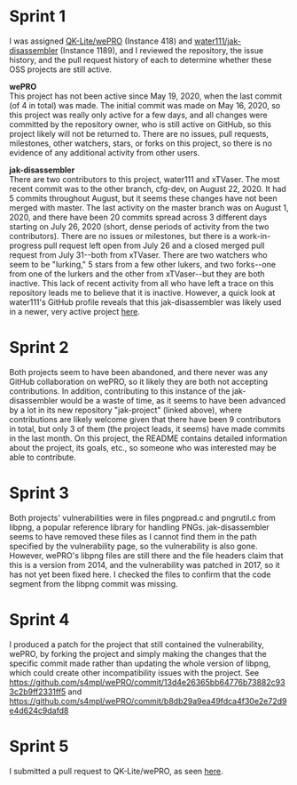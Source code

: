 # Sprint 1
I was assigned [QK-Lite/wePRO](https://github.com/QK-Lite/wePRO) (Instance 418) and [water111/jak-disassembler](https://github.com/water111/jak-disassembler) (Instance 1189),
and I reviewed the repository, the issue history, and the pull request history of each to determine whether these OSS projects are still active.

**wePRO**  
This project has not been active since May 19, 2020, when the last commit (of 4 in total) was made. The initial commit was made on May 16, 2020, so this project
was really only active for a few days, and all changes were committed by the repository owner, who is still active on GitHub, so this project likely will not be returned to.
There are no issues, pull requests, milestones, other watchers, stars, or forks on this project, so there is no evidence of any additional activity from other users.

**jak-disassembler**  
There are two contributors to this project, water111 and xTVaser.
The most recent commit was to the other branch, cfg-dev, on August 22, 2020. It had 5 commits throughout August, but it seems these changes have not been merged with master.
The last activity on the master branch was on August 1, 2020, and there have been 20 commits spread across 3 different days starting on July 26, 2020 (short, dense periods of activity
from the two contributors).
There are no issues or milestones, but there is a work-in-progress pull request left open from July 26 and a closed merged pull request from July 31--both from xTVaser.
There are two watchers who seem to be "lurking," 5 stars from a few other lukers, and two forks--one from one of the lurkers and the other from xTVaser--but they are both inactive.
This lack of recent activity from all who have left a trace on this repository leads me to believe that it is inactive.
However, a quick look at water111's GitHub profile reveals that this jak-disassembler was likely used in a newer, very active project [here](https://github.com/water111/jak-project).

# Sprint 2
Both projects seem to have been abandoned, and there never was any GitHub collaboration on wePRO, so it likely they are both not accepting contributions. In addition, contributing to this instance of the jak-disassembler would be a waste of time, as it seems to have been advanced by a lot in its new repository "jak-project" (linked above), where contributions are likely welcome given that there have been 9 contributors in total, but only 3 of them (the project leads, it seems) have made commits in the last month. On this project, the README contains detailed information about the project, its goals, etc., so someone who was interested may be able to contribute.

# Sprint 3
Both projects' vulnerabilities were in files pngpread.c and pngrutil.c from libpng, a popular reference library for handling PNGs. jak-disassembler seems to have removed these files as I cannot find them in the path specified by the vulnerability page, so the vulnerability is also gone. However, wePRO's libpng files are still there and the file headers claim that this is a version from 2014, and the vulnerability was patched in 2017, so it has not yet been fixed here. I checked the files to confirm that the code segment from the libpng commit was missing.

# Sprint 4
I produced a patch for the project that still contained the vulnerability, wePRO, by forking the project and simply making the changes that the specific commit made rather than updating the whole version of libpng, which could create other incompatibility issues with the project. See https://github.com/s4mpl/wePRO/commit/13d4e26365bb64776b73882c933c2b9ff2331ff5 and https://github.com/s4mpl/wePRO/commit/b8db29a9ea49fdca4f30e2e72d9e4d624c9dafd8

# Sprint 5
I submitted a pull request to QK-Lite/wePRO, as seen [here](https://github.com/QK-Lite/wePRO/pull/1).
